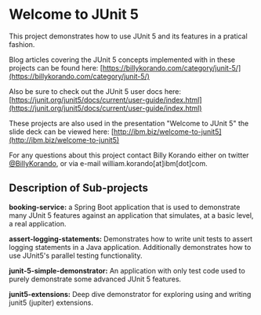 # Welcome to JUnit 5

This project demonstrates how to use JUnit 5 and its features in a pratical fashion. 

Blog articles covering the JUnit 5 concepts implemented with in these projects can be found here: [https://billykorando.com/category/junit-5/](https://billykorando.com/category/junit-5/)

Also be sure to check out the JUnit 5 user docs here: [https://junit.org/junit5/docs/current/user-guide/index.html](https://junit.org/junit5/docs/current/user-guide/index.html)

These projects are also used in the presentation "Welcome to JUnit 5" the slide deck can be viewed here: [http://ibm.biz/welcome-to-junit5](http://ibm.biz/welcome-to-junit5)

For any questions about this project contact Billy Korando either on twitter [@BillyKorando](https://twitter.com/BillyKorando), or via e-mail william.korando[at]ibm[dot]com.

## Description of Sub-projects

**booking-service:** a Spring Boot application that is used to demonstrate many JUnit 5 features against an application that simulates, at a basic level, a real application.

**assert-logging-statements:** Demonstrates how to write unit tests to assert logging statements in a Java application. Additionally demonstrates how to use JUnit5's parallel testing functionality.

**junit-5-simple-demonstrator:** An application with only test code used to purely demonstrate some advanced JUnit 5 features.

**junit5-extensions:** Deep dive demonstrator for exploring using and writing junit5 (jupiter) extensions. 
